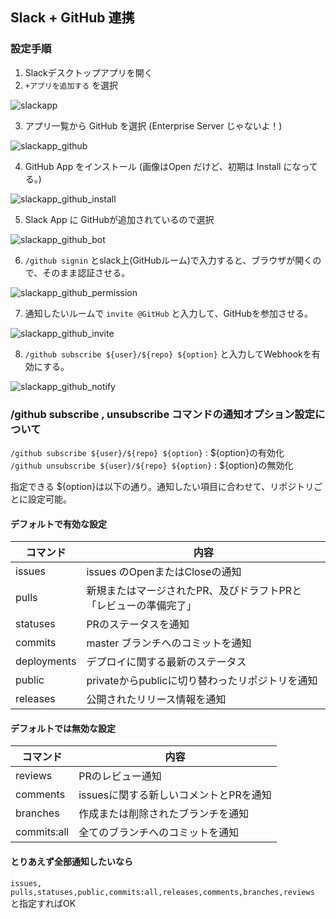 ## Slack + GitHub 連携
### 設定手順
1. Slackデスクトップアプリを開く
2. `+アプリを追加する` を選択

![slackapp](https://user-images.githubusercontent.com/38580845/62070552-ad4e0500-b275-11e9-8111-2ef3ee3ef101.png)

3. アプリ一覧から GitHub を選択 (Enterprise Server じゃないよ！)

![slackapp_github](https://user-images.githubusercontent.com/38580845/62070517-9a3b3500-b275-11e9-8431-76a7f3ac5395.png)

4. GitHub App をインストール (画像はOpen だけど、初期は Install になってる。)

![slackapp_github_install](https://user-images.githubusercontent.com/38580845/62070673-ed14ec80-b275-11e9-8be0-e636bc0d0eca.png)

5. Slack App に GitHubが追加されているので選択

![slackapp_github_bot](https://user-images.githubusercontent.com/38580845/62070736-103f9c00-b276-11e9-857a-0c09d7e0b5cb.png)

6. `/github signin` とslack上(GitHubルーム)で入力すると、ブラウザが開くので、そのまま認証させる。

![slackapp_github_permission](https://user-images.githubusercontent.com/38580845/62070802-32391e80-b276-11e9-8212-09a08adae46d.png)

7. 通知したいルームで `invite @GitHub` と入力して、GitHubを参加させる。

![slackapp_github_invite](https://user-images.githubusercontent.com/38580845/62071055-abd10c80-b276-11e9-8ed6-2b1a1f66a706.png)

8. `/github subscribe ${user}/${repo} ${option}` と入力してWebhookを有効にする。

![slackapp_github_notify](https://user-images.githubusercontent.com/38580845/62071175-e9ce3080-b276-11e9-9ddc-56af47d9d524.png)

### /github subscribe , unsubscribe コマンドの通知オプション設定について

`/github subscribe ${user}/${repo} ${option}` : ${option}の有効化<br>
`/github unsubscribe ${user}/${repo} ${option}` : ${option}の無効化<br>

指定できる ${option}は以下の通り。通知したい項目に合わせて、リポジトリごとに設定可能。

#### デフォルトで有効な設定
| コマンド | 内容 |
----|---- 
| issues | issues のOpenまたはCloseの通知 |
| pulls | 新規またはマージされたPR、及びドラフトPRと「レビューの準備完了」 |
| statuses | PRのステータスを通知 |
| commits | master ブランチへのコミットを通知 |
| deployments | デプロイに関する最新のステータス |
| public | privateからpublicに切り替わったリポジトリを通知 |
| releases | 公開されたリリース情報を通知 |

#### デフォルトでは無効な設定
| コマンド | 内容 |
----|---- 
| reviews | PRのレビュー通知 |
| comments | issuesに関する新しいコメントとPRを通知 |
| branches | 作成または削除されたブランチを通知 |
| commits:all | 全てのブランチへのコミットを通知 |

#### とりあえず全部通知したいなら
`issues, pulls,statuses,public,commits:all,releases,comments,branches,reviews` <br>
と指定すればOK
